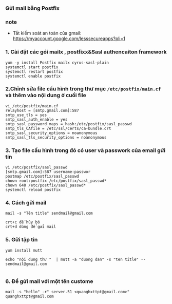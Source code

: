 ### Gửi mail bằng Postfix
### note 
- Tắt kiểm soát an toàn của gmail: https://myaccount.google.com/lesssecureapps?pli=1

### 1. Cài đặt các gói mailx , postfixx&Sasl authencaiton framework
```
yum -y install Postfix mailx cyrus-sasl-plain
systemctl start postfix
systemctl restart postfix
systemctl enable postfix
```

### 2.Chỉnh sửa file cấu hình trong thư mục ` /etc/postfix/main.cf ` và thêm vào nội dung ở cuối file
```
vi /etc/postfix/main.cf
relayhost = [smtp.gmail.com]:587
smtp_use_tls = yes
smtp_sasl_auth_enable = yes
smtp_sasl_password_maps = hash:/etc/postfix/sasl_passwd
smtp_tls_CAfile = /etc/ssl/certs/ca-bundle.crt
smtp_sasl_security_options = noanonymous
smtp_sasl_tls_security_options = noanonymous

```

### 3. Tạo file cấu hình trong đó có user và passwork của email gửi tin
```
vi /etc/postfix/sasl_passwd
[smtp.gmail.com]:587 username:passwor
postmap /etc/postfix/sasl_passwd
chown root:postfix /etc/postfix/sasl_passwd*
chown 640 /etc/postfix/sasl_passwd*
systemctl reload postfix

```

### 4. Cách gửi mail
```
mail -s "Tên title" sendmail@gmail.com 

crt+c để hủy bỏ 
crt+d dùng để gửi mail
```
### 5. Gửi tập tin 
```
yum install mutt 

echo "nội dung thư "  | mutt -a "duong dan" -s "ten title" -- sendmail@gmail.com


```
### 6. Để gửi mail với một tên custome

```
mail -s "hello" -r" server.51 <quanghxttpt@gmail.com>" quanghxttpt@gmail.com
```
























